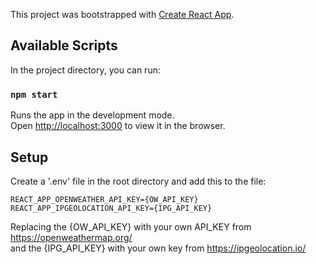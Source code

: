 This project was bootstrapped with [Create React App](https://github.com/facebook/create-react-app).

## Available Scripts

In the project directory, you can run:

### `npm start`

Runs the app in the development mode.<br />
Open [http://localhost:3000](http://localhost:3000) to view it in the browser.

## Setup

Create a '.env' file in the root directory and add this to the file:

`REACT_APP_OPENWEATHER_API_KEY={OW_API_KEY}`<br/>
`REACT_APP_IPGEOLOCATION_API_KEY={IPG_API_KEY}`

Replacing the {OW_API_KEY} with your own API_KEY from https://openweathermap.org/<br /> 
and the {IPG_API_KEY} with your own key from https://ipgeolocation.io/
